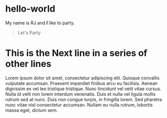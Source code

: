 # hello-world

My name is RJ and _**I**_ like to party.
>Let's Party

# This is the Next line in a series of other lines
Lorem ipsum dolor sit amet, consectetur adipiscing elit. Quisque convallis vulputate accumsan. Praesent imperdiet finibus arcu eu facilisis. Aenean dignissim ex vel leo tristique tristique. Nunc tincidunt vel velit vitae cursus. Nulla id velit non lorem interdum venenatis. Duis et nulla vel ligula mollis rutrum sed at nunc. Duis non congue turpis, in fringilla lorem. Sed pharetra nunc vitae nisl consectetur accumsan. Nullam eu nulla rutrum, lobortis massa eget, dictum sem. 
